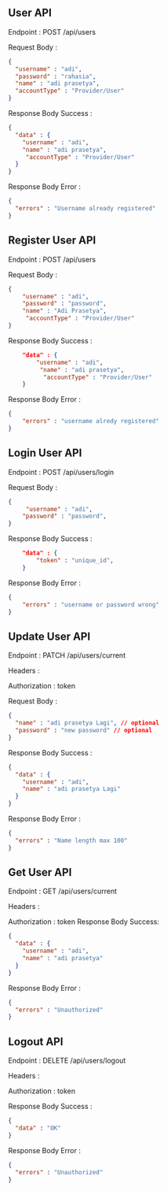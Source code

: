 ## User API
Endpoint : POST /api/users

Request Body :

```json
{
  "username" : "adi",
  "password" : "rahasia",
  "name" : "adi prasetya",
  "accountType" : "Provider/User"
}
```
Response Body Success :

```json
{
  "data" : {
    "username" : "adi",
    "name" : "adi prasetya",
     "accountType" : "Provider/User"
  }
}
```
Response Body Error :

```json
{
  "errors" : "Username already registered"
}
```

## Register User API
Endpoint : POST /api/users

Request Body :
```json
{
    "username" : "adi",
    "password" : "password",
    "name" : "Adi Prasetya",
     "accountType" : "Provider/User"
}
```
Response Body Success :

```json
    "data" : {
        "username" : "adi",
         "name" : "adi prasetya",
          "accountType" : "Provider/User"
    }
```
Response Body Error :

```json
{
    "errors" : "username alredy registered"
}
```

## Login User API

Endpoint : POST /api/users/login

Request Body :

```json
{
     "username" : "adi",
    "password" : "password",
}
```
Response Body Success :

```json
    "data" : {
        "token" : "unique_id",
    }
```
Response Body Error :

```json
{
    "errors" : "username or password wrong"
}
```

## Update User API

Endpoint : PATCH /api/users/current

Headers :

Authorization : token

Request Body :
```json
{
  "name" : "adi prasetya Lagi", // optional
  "password" : "new password" // optional
}
```

Response Body Success :

```json
{
  "data" : {
    "username" : "adi",
    "name" : "adi prasetya Lagi"
  }
}
```
Response Body Error :

```json
{
  "errors" : "Name length max 100"
}
```
## Get User API

Endpoint : GET /api/users/current

Headers :

Authorization : token
Response Body Success:

```json
{
  "data" : {
    "username" : "adi",
    "name" : "adi prasetya"
  }
}
```
Response Body Error :

```json
{
  "errors" : "Unauthorized"
}
```
## Logout API

Endpoint : DELETE /api/users/logout

Headers :

Authorization : token

Response Body Success :

```json
{
  "data" : "OK"
}
```
Response Body Error :

```json
{
  "errors" : "Unauthorized"
}
```